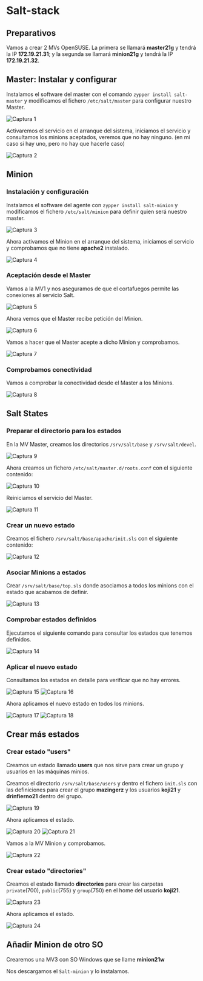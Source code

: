 # Salt-stack
## Preparativos
Vamos a crear 2 MVs OpenSUSE. La primera se llamará __master21g__ y tendrá la IP __172.19.21.31__; y la segunda se llamará __minion21g__ y tendrá la IP __172.19.21.32__.

## Master: Instalar y configurar
Instalamos el software del master con el comando `zypper install salt-master` y modificamos el fichero `/etc/salt/master` para configurar nuestro Master.

![Captura 1](img/1.png)

Activaremos el servicio en el arranque del sistema, iniciamos el servicio y consultamos los minions aceptados, veremos que no hay ninguno. (en mi caso si hay uno, pero no hay que hacerle caso)

![Captura 2](img/2.png)

## Minion
### Instalación y configuración
Instalamos el software del agente con `zypper install salt-minion` y modificamos el fichero `/etc/salt/minion` para definir quien será nuestro master.

![Captura 3](img/3.png)

Ahora activamos el Minion en el arranque del sistema, iniciamos el servicio y comprobamos que no tiene __apache2__ instalado.

![Captura 4](img/4.png)

### Aceptación desde el Master
Vamos a la MV1 y nos aseguramos de que el cortafuegos permite las conexiones al servicio Salt.

![Captura 5](img/5.png)

Ahora vemos que el Master recibe petición del Minion.

![Captura 6](img/6.png)

Vamos a hacer que el Master acepte a dicho Minion y comprobamos.

![Captura 7](img/7.png)

### Comprobamos conectividad
Vamos a comprobar la conectividad desde el Master a los Minions.

![Captura 8](img/8.png)

## Salt States
### Preparar el directorio para los estados
En la MV Master, creamos los directorios `/srv/salt/base` y `/srv/salt/devel`.

![Captura 9](img/9.png)

Ahora creamos un fichero `/etc/salt/master.d/roots.conf` con el siguiente contenido:

![Captura 10](img/10.png)

Reiniciamos el servicio del Master.

![Captura 11](img/11.png)

### Crear un nuevo estado
Creamos el fichero `/srv/salt/base/apache/init.sls` con el siguiente contenido:

![Captura 12](img/12.png)

### Asociar Minions a estados
Crear `/srv/salt/base/top.sls` donde asociamos a todos los minions con el estado que acabamos de definir.

![Captura 13](img/13.png)

### Comprobar estados definidos
Ejecutamos el siguiente comando para consultar los estados que tenemos definidos.

![Captura 14](img/14.png)

### Aplicar el nuevo estado
Consultamos los estados en detalle para verificar que no hay errores.

![Captura 15](img/15.png)
![Captura 16](img/16.png)

Ahora aplicamos el nuevo estado en todos los minions.

![Captura 17](img/17.png)
![Captura 18](img/18.png)

## Crear más estados
### Crear estado "users"
Creamos un estado llamado __users__ que nos sirve para crear un grupo y usuarios en las máquinas minios.

Creamos el directorio `/srv/salt/base/users` y dentro el fichero `init.sls` con las definiciones para crear el grupo __mazingerz__ y los usuarios __koji21__ y __drinfierno21__ dentro del grupo.

![Captura 19](img/19.png)

Ahora aplicamos el estado.

![Captura 20](img/20.png)
![Captura 21](img/21.png)

Vamos a la MV Minion y comprobamos.

![Captura 22](img/22.png)

### Crear estado "directories"
Creamos el estado llamado __directories__ para crear las carpetas `private`(700), `public`(755) y `group`(750) en el home del usuario __koji21__.

![Captura 23](img/23.png)

Ahora aplicamos el estado.

![Captura 24](img/24.png)

## Añadir Minion de otro SO
Crearemos una MV3 con SO Windows que se llame __minion21w__

Nos descargamos el `Salt-minion` y lo instalamos.
